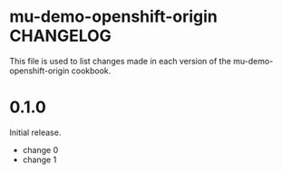 # mu-demo-openshift-origin CHANGELOG

This file is used to list changes made in each version of the mu-demo-openshift-origin cookbook.

# 0.1.0

Initial release.

- change 0
- change 1

